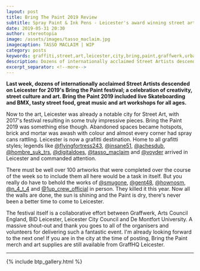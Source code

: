 ```yaml
---
layout: post
title: Bring The Paint 2019 Review
subtitle: Spray Paint & Ink Pens - Leicester's award winning street art festival makes a triumphant return
date: 2019-05-31 20:30
author: stereotopia
image: /assets/images/tasso_maclaim.jpg
imagecaption: TASSO MACLAIM | WIP
category: posts
keywords: graffiti,street,art,leicester,city,bring,paint,graffwerk,urban,voyder,skyhigh,tasso,maclaim,insane51,nosm
description: Dozens of internationally acclaimed Street Artists descended on Leicester for 2019's Bring the Paint festival; a celebration of creativity, street culture and art. Bring the Paint 2019 included live Skateboarding and BMX, tasty street food, great music and art workshops for all ages.
excerpt_separator: <!--more-->
---
```


**Last week, dozens of internationally acclaimed Street Artists descended on Leicester for 2019's Bring the Paint festival; a celebration of creativity, street culture and art. Bring the Paint 2019 included live Skateboarding and BMX, tasty street food, great music and art workshops for all ages.<!--more-->**

Now to the art, Leicester was already a notable city for Street Art, with 2017's festival resulting in some truly impressive pieces. Bring the Paint 2019 was something else though. Abandoned spaces became hotspots, brick and mortar was awash with colour and almost every corner had spray cans rattling. Leicester is now a grafitti destination. Home to all grafitti styles; legends like <a href ="https:/www.instagram.com/flyingfortress243">@flyingfortress243</a>, <a href ="https:/www.instagram.com/insane51">@insane51</a>, <a href ="https:/www.instagram.com/achesdub">@achesdub</a>, <a href ="https:/www.instagram.com/hombre_suk_trs">@hombre_suk_trs</a>, <a href ="https:/www.instagram.com/digitaldoes">@digitaldoes</a>, <a href ="https:/www.instagram.com/tasso_maclaim">@tasso_maclaim</a> and <a href ="https:/www.instagram.com/voyder">@voyder</a> arrived in Leicester and commanded attention.

There must be well over 100 artworks that were completed over the course of the week so to include them all here would be a task in itself. But you really do have to behold the works of <a href ="https:/www.instagram.com/smugone">@smugone</a>, <a href ="https:/www.instagram.com/gent48">@gent48</a>, <a href ="https:/www.instagram.com/hownosm">@hownosm</a>, <a href ="https:/www.instagram.com/n_4_t_4">@n_4_t_4</a> and <a href ="https:/www.instagram.com/1up_crew_official">@1up_crew_official</a> in person. They killed it this year. Now all the walls are done, the sun is shining and the Paint is dry, there's never been a better time to come to Leicester.

The festival itself is a collaborative effort between Graffwerk, Arts Council England, BID Leicester, Leicester City Council and De Montfort University. A massive shout-out and thank you goes to all of the organisers and volunteers for delivering such a fantastic event. I'm already looking forward to the next one! If you are in the city at the time of posting, Bring the Paint merch and art supplies are still available from GraffHQ Leicester.

<hr>

{% include btp_gallery.html %}